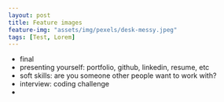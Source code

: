```yaml
---
layout: post
title: Feature images
feature-img: "assets/img/pexels/desk-messy.jpeg"
tags: [Test, Lorem]
---
```

- final 
- presenting yourself: portfolio, github, linkedin, resume, etc
- soft skills: are you someone other people want to work with?
- interview: coding challenge
-
